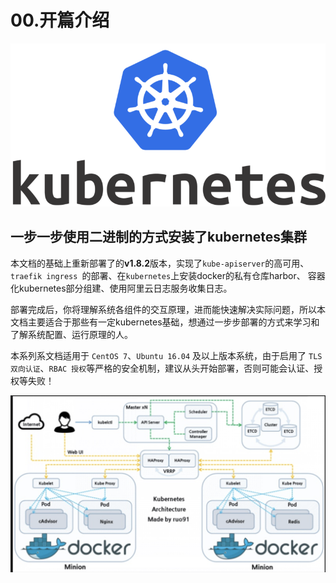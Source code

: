# 00.开篇介绍

![Alt Image Text](images/00_2.jpg "Headline image")


## 一步一步使用二进制的方式安装了kubernetes集群

本文档的基础上重新部署了的**v1.8.2**版本，实现了`kube-apiserver`的高可用、`traefik ingress `的部署、在`kubernetes`上安装docker的私有仓库harbor、 容器化kubernetes部分组建、使用阿里云日志服务收集日志。

部署完成后，你将理解系统各组件的交互原理，进而能快速解决实际问题，所以本文档主要适合于那些有一定kubernetes基础，想通过一步步部署的方式来学习和了解系统配置、运行原理的人。

本系列系文档适用于 `CentOS 7`、`Ubuntu 16.04` 及以上版本系统，由于启用了 `TLS 双向认证`、`RBAC 授权`等严格的安全机制，建议从头开始部署，否则可能会认证、授权等失败！


![Alt Image Text](images/00_1.jpg "Headline image")